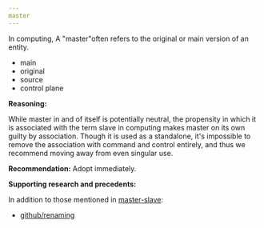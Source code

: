 ```yaml
---
master
---
```


In computing, A "master"often refers to the original or main version of an entity.

* main 
* original 
* source
* control plane

**Reasoning:** 

While master in and of itself is potentially neutral, the propensity in which it is associated with the term slave in computing makes master on its own guilty by association. Though it is used as a standalone, it's impossible to remove the association with command and control entirely, and thus we recommend moving away from even singular use.

**Recommendation:** Adopt immediately.

**Supporting research and precedents:**

In addition to those mentioned in [master-slave](master-slave.md):

* [github/renaming](https://github.com/github/renaming)
